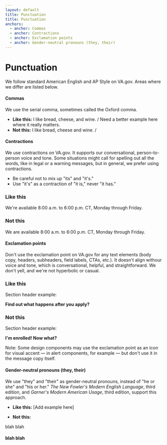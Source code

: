 ```yaml
---
layout: default
title: Punctuation
title: Punctuation
anchors:
  - anchor: Commas
  - anchor: Contractions
  - anchor: Exclamation points
  - anchor: Gender-neutral pronouns (they, their)
---
```


# Punctuation
We follow standard American English and AP Style on VA.gov. Areas where we differ are listed below.

#### Commas

We use the serial comma, sometimes called the Oxford comma.

- __Like this:__  I like bread, cheese, and wine. / Need a better example here where it really matters.
- __Not this:__  I like bread, cheese and wine. /



#### Contractions

We use contractions on VA.gov. It supports our conversational, person-to-person voice and tone. Some situations might call for spelling out all the words, like in legal or a warning messages, but in general, we prefer using contractions. 

- Be careful not to mix up "its" and "it's."
- Use "it's" as a contraction of "it is," never "it has." 


<div class="do-dont">
<div class="do-dont__do">
<h3 class="do-dont__heading">Like this</h3>
<div class="do-dont__content" markdown="1">
We're available 8:00 a.m. to 6:00 p.m. CT, Monday through Friday. 

</div>
</div>
<div class="do-dont__dont">
<h3 class="do-dont__heading">Not this</h3>
<div class="do-dont__content" markdown="1">
We are available 8:00 a.m. to 6:00 p.m. CT, Monday through Friday.

</div>
</div>
</div>



#### Exclamation points

Don't use the exclamation point on VA.gov for any text elements (body copy, headers, subheaders, field labels, CTAs, etc.). It doesn't align withour voice and tone, which is conversational, helpful, and straightforward. We don't yell, and we're not hyperbolic or casual.

<div class="do-dont">
<div class="do-dont__do">
<h3 class="do-dont__heading">Like this</h3>
<div class="do-dont__content" markdown="1">
Section header example:
  
__Find out what happens after you apply?__

</div>
</div>
<div class="do-dont__dont">
<h3 class="do-dont__heading">Not this</h3>
<div class="do-dont__content" markdown="1">
Section header example:
  
__I'm enrolled! Now what?__

</div>
</div>
</div>

Note: Some design components may use the exclamation point as an icon for visual accent — in alert components, for example — but don't use it in the message copy itself.



#### Gender-neutral pronouns (they, their)

We use "they" and "their" as gender-neutral pronouns, instead of "he or she" and "his or her."  *The New Fowler's Modern English Language*, third edition, and *Garner's Modern American Usage*, third edition, support this approach.

- __Like this:__  [Add example here]

- __Not this:__  





blah blah

#### blah blah



